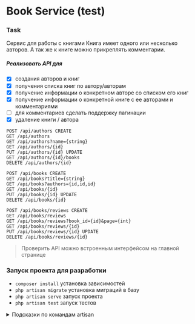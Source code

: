 # Book Service (test)

### Task

Сервис для работы с книгами
Книга имеет одного или несколько авторов.
А так же к книге можно прикреплять комментарии.

##### Реализовать API для 
- [x] создания авторов и книг
- [x] получения списка книг по автору/авторам
- [x] получение информации о конкретном авторе со списком его книг
- [x] получение информации о конкретной книге с ее авторами и комментариями
- [ ] для комментариев сделать поддержку пагинации
- [x] удаление книги / автора

```
POST /api/authors CREATE
GET /api/authors
GET /api/authors?name={string}
GET /api/authors/{id}
PUT /api/authors/{id} UPDATE
GET /api/authors/{id}/books
DELETE /api/authors/{id}

POST /api/books CREATE
GET /api/books?title={string}
GET /api/books?authors={id,id,id}
GET /api/books/{id}
PUT /api/books/{id} UPDATE
DELETE /api/books/{id}

POST /api/books/reviews CREATE
GET /api/books/reviews
GET /api/books/reviews?book_id={id}&page={int}
GET /api/books/reviews/{id}
PUT /api/books/reviews/{id} UPDATE
DELETE /api/books/reviews/{id}
```

> Проверить API можно встроенным интерфейсом на главной странице

### Запуск проекта для разработки
- `composer install` установка зависимостей
- `php artisan migrate` установка миграций в базу
- `php artisan serve` запуск проекта
- `php artisan test` запуск тестов


<details>
    <summary>Подсказки по командам artisan</summary>

        Генерация компонентов шаблонов
        `php artisan make:component Page`
        `php artisan make:component Forms/Input`

        Генерация коллекций и ресурсов
        `php artisan make:resource BookCollection --collection`
        `php artisan make:resource BookResource`

        Генерация контроллера, ключ --api генерит контроллер с шаблоном для работы API
        `php artisan make:controller BookReviewController --api`

        Генерация валидатора
        `php artisan make:request BookStoreRequest`

        Генерация файла модели
        ключи: -m - миграции, -c - контроллера, -r - ресурс, -f - фабрики, -s - сидинг
        Возможно указание нескольких ключей: -mcr
        `php artisan make:model Book -m`

        Миграция с очисткой
        `php artisan migrate:fresh`
        Миграция одной таблицы
        `php artisan make:migration create_autor_to_book_table`
</details>
